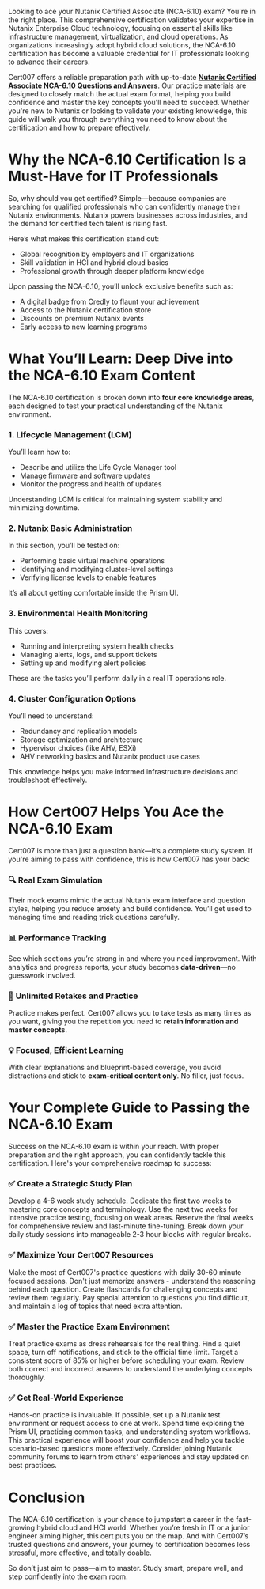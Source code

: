 Looking to ace your Nutanix Certified Associate (NCA-6.10) exam? You're in the right place. This comprehensive certification validates your expertise in Nutanix Enterprise Cloud technology, focusing on essential skills like infrastructure management, virtualization, and cloud operations. As organizations increasingly adopt hybrid cloud solutions, the NCA-6.10 certification has become a valuable credential for IT professionals looking to advance their careers.

Cert007 offers a reliable preparation path with up-to-date [**Nutanix Certified Associate NCA-6.10 Questions and Answers**](https://www.cert007.com/exam/nca-6-10/). Our practice materials are designed to closely match the actual exam format, helping you build confidence and master the key concepts you'll need to succeed. Whether you're new to Nutanix or looking to validate your existing knowledge, this guide will walk you through everything you need to know about the certification and how to prepare effectively.

# **Why the NCA-6.10 Certification Is a Must-Have for IT Professionals**

So, why should you get certified? Simple—because companies are searching for qualified professionals who can confidently manage their Nutanix environments. Nutanix powers businesses across industries, and the demand for certified tech talent is rising fast.

Here’s what makes this certification stand out:

- Global recognition by employers and IT organizations
- Skill validation in HCI and hybrid cloud basics
- Professional growth through deeper platform knowledge

Upon passing the NCA-6.10, you’ll unlock exclusive benefits such as:

- A digital badge from Credly to flaunt your achievement
- Access to the Nutanix certification store
- Discounts on premium Nutanix events
- Early access to new learning programs

# **What You’ll Learn: Deep Dive into the NCA-6.10 Exam Content**

The NCA-6.10 certification is broken down into **four core knowledge areas**, each designed to test your practical understanding of the Nutanix environment.

### 1. **Lifecycle Management (LCM)**

You’ll learn how to:

- Describe and utilize the Life Cycle Manager tool
- Manage firmware and software updates
- Monitor the progress and health of updates

Understanding LCM is critical for maintaining system stability and minimizing downtime.

### 2. **Nutanix Basic Administration**

In this section, you’ll be tested on:

- Performing basic virtual machine operations
- Identifying and modifying cluster-level settings
- Verifying license levels to enable features

It’s all about getting comfortable inside the Prism UI.

### 3. **Environmental Health Monitoring**

This covers:

- Running and interpreting system health checks
- Managing alerts, logs, and support tickets
- Setting up and modifying alert policies

These are the tasks you’ll perform daily in a real IT operations role.

### 4. **Cluster Configuration Options**

You’ll need to understand:

- Redundancy and replication models
- Storage optimization and architecture
- Hypervisor choices (like AHV, ESXi)
- AHV networking basics and Nutanix product use cases

This knowledge helps you make informed infrastructure decisions and troubleshoot effectively.

# **How Cert007 Helps You Ace the NCA-6.10 Exam**

Cert007 is more than just a question bank—it’s a complete study system. If you're aiming to pass with confidence, this is how Cert007 has your back:

### 🔍 **Real Exam Simulation**

Their mock exams mimic the actual Nutanix exam interface and question styles, helping you reduce anxiety and build confidence. You’ll get used to managing time and reading trick questions carefully.

### 📊 **Performance Tracking**

See which sections you’re strong in and where you need improvement. With analytics and progress reports, your study becomes **data-driven**—no guesswork involved.

### 🔁 **Unlimited Retakes and Practice**

Practice makes perfect. Cert007 allows you to take tests as many times as you want, giving you the repetition you need to **retain information and master concepts**.

### 💡 **Focused, Efficient Learning**

With clear explanations and blueprint-based coverage, you avoid distractions and stick to **exam-critical content only**. No filler, just focus.

# **Your Complete Guide to Passing the NCA-6.10 Exam**

Success on the NCA-6.10 exam is within your reach. With proper preparation and the right approach, you can confidently tackle this certification. Here's your comprehensive roadmap to success:

### ✅ **Create a Strategic Study Plan**

Develop a 4-6 week study schedule. Dedicate the first two weeks to mastering core concepts and terminology. Use the next two weeks for intensive practice testing, focusing on weak areas. Reserve the final weeks for comprehensive review and last-minute fine-tuning. Break down your daily study sessions into manageable 2-3 hour blocks with regular breaks.

### ✅ **Maximize Your Cert007 Resources**

Make the most of Cert007's practice questions with daily 30-60 minute focused sessions. Don't just memorize answers - understand the reasoning behind each question. Create flashcards for challenging concepts and review them regularly. Pay special attention to questions you find difficult, and maintain a log of topics that need extra attention.

### ✅ **Master the Practice Exam Environment**

Treat practice exams as dress rehearsals for the real thing. Find a quiet space, turn off notifications, and stick to the official time limit. Target a consistent score of 85% or higher before scheduling your exam. Review both correct and incorrect answers to understand the underlying concepts thoroughly.

### ✅ **Get Real-World Experience**

Hands-on practice is invaluable. If possible, set up a Nutanix test environment or request access to one at work. Spend time exploring the Prism UI, practicing common tasks, and understanding system workflows. This practical experience will boost your confidence and help you tackle scenario-based questions more effectively. Consider joining Nutanix community forums to learn from others' experiences and stay updated on best practices.

# **Conclusion**

The NCA-6.10 certification is your chance to jumpstart a career in the fast-growing hybrid cloud and HCI world. Whether you’re fresh in IT or a junior engineer aiming higher, this cert puts you on the map. And with Cert007’s trusted questions and answers, your journey to certification becomes less stressful, more effective, and totally doable.

So don’t just aim to pass—aim to master. Study smart, prepare well, and step confidently into the exam room.
